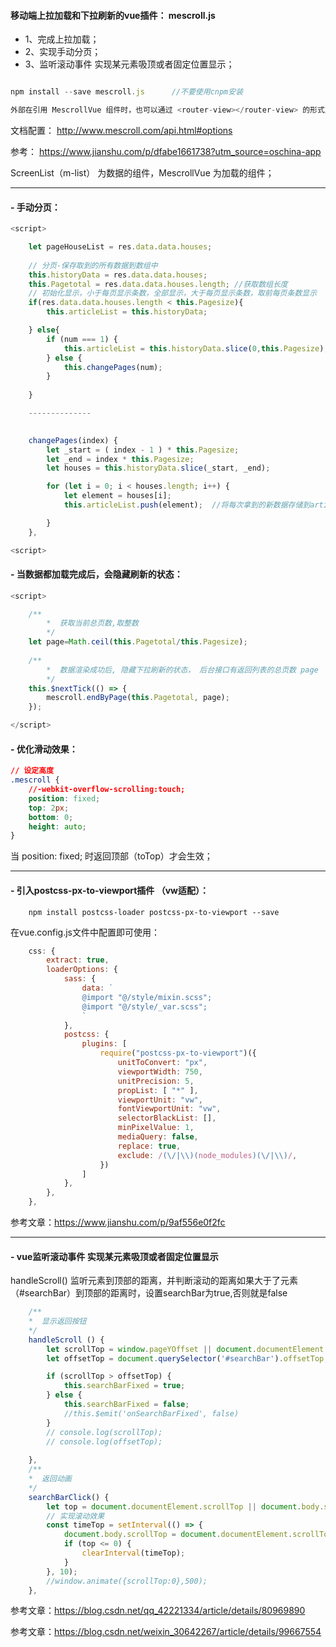#### 移动端上拉加载和下拉刷新的vue插件： mescroll.js

- 1、完成上拉加载；
- 2、实现手动分页；
- 3、监听滚动事件 实现某元素吸顶或者固定位置显示；

```js

npm install --save mescroll.js      //不要使用cnpm安装

外部在引用 MescrollVue 组件时，也可以通过 <router-view></router-view> 的形式展示出来；

```

文档配置： http://www.mescroll.com/api.html#options

参考： https://www.jianshu.com/p/dfabe1661738?utm_source=oschina-app

ScreenList（m-list） 为数据的组件，MescrollVue 为加载的组件；

---

#### - 手动分页：
```js
<script>

    let pageHouseList = res.data.data.houses;
    
    // 分页-保存取到的所有数据到数组中
    this.historyData = res.data.data.houses;
    this.Pagetotal = res.data.data.houses.length; //获取数组长度
    // 初始化显示，小于每页显示条数，全部显示，大于每页显示条数，取前每页条数显示
    if(res.data.data.houses.length < this.Pagesize){
        this.articleList = this.historyData;

    } else{
        if (num === 1) {
            this.articleList = this.historyData.slice(0,this.Pagesize);
        } else {
            this.changePages(num);
        }
        
    }

    --------------

    
    changePages(index) {
        let _start = ( index - 1 ) * this.Pagesize;
        let _end = index * this.Pagesize;
        let houses = this.historyData.slice(_start, _end);

        for (let i = 0; i < houses.length; i++) {
            let element = houses[i];
            this.articleList.push(element);  //将每次拿到的新数据存储到articleList中

        }
    },

<script>
```

#### - 当数据都加载完成后，会隐藏刷新的状态：

```js
<script>

    /**
        *  获取当前总页数,取整数
        */
    let page=Math.ceil(this.Pagetotal/this.Pagesize);
    
    /**
        *  数据渲染成功后, 隐藏下拉刷新的状态， 后台接口有返回列表的总页数 page
        */
    this.$nextTick(() => {
        mescroll.endByPage(this.Pagetotal, page);
    });

</script>
```
#### - 优化滑动效果：
```css
// 设定高度
.mescroll {
    //-webkit-overflow-scrolling:touch;
    position: fixed;
    top: 2px;
    bottom: 0;
    height: auto;
}

```
当 position: fixed; 时返回顶部（toTop）才会生效；

---

#### - 引入postcss-px-to-viewport插件 （vw适配）：

```
    npm install postcss-loader postcss-px-to-viewport --save
```

在vue.config.js文件中配置即可使用：
```js
    css: {
        extract: true, 
        loaderOptions: {
            sass: {
                data: `
                @import "@/style/mixin.scss";
                @import "@/style/_var.scss";
                `
            },
            postcss: {
                plugins: [
                    require("postcss-px-to-viewport")({
                        unitToConvert: "px",
                        viewportWidth: 750,
                        unitPrecision: 5,
                        propList: [ "*" ],
                        viewportUnit: "vw",
                        fontViewportUnit: "vw",
                        selectorBlackList: [],
                        minPixelValue: 1,
                        mediaQuery: false,
                        replace: true,
                        exclude: /(\/|\\)(node_modules)(\/|\\)/,
                    })
                ]
            },
        },
    },
```

参考文章：https://www.jianshu.com/p/9af556e0f2fc

---

#### - vue监听滚动事件 实现某元素吸顶或者固定位置显示

handleScroll() 监听元素到顶部的距离，并判断滚动的距离如果大于了元素（#searchBar）到顶部的距离时，设置searchBar为true,否则就是false

```js
    /**
    *  显示返回按钮
    */
    handleScroll () {
        let scrollTop = window.pageYOffset || document.documentElement.scrollTop || document.body.scrollTop;
        let offsetTop = document.querySelector('#searchBar').offsetTop;

        if (scrollTop > offsetTop) {
            this.searchBarFixed = true;
        } else {
            this.searchBarFixed = false;
            //this.$emit('onSearchBarFixed', false)
        }
        // console.log(scrollTop);
        // console.log(offsetTop);
        
    },
    /**
    *  返回动画
    */
    searchBarClick() {
        let top = document.documentElement.scrollTop || document.body.scrollTop;
        // 实现滚动效果 
        const timeTop = setInterval(() => {
            document.body.scrollTop = document.documentElement.scrollTop = top -= 50;
            if (top <= 0) {
                clearInterval(timeTop);
            }
        }, 10);
        //window.animate({scrollTop:0},500);
    },
```

参考文章：https://blog.csdn.net/qq_42221334/article/details/80969890

参考文章：https://blog.csdn.net/weixin_30642267/article/details/99667554
